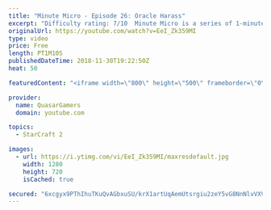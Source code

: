 ```yaml
---
title: "Minute Micro - Episode 26: Oracle Harass"
excerpt: "Difficulty rating: 7/10  Minute Micro is a series of 1-minute videos explaining how to perform common micro techniques. This episode is on oracle harass.  twitch.tv/Quasarprintf  https://www.reddit.com/r/starcraft/comments/a1o9r4/the_curious_case_of_the_oracles_dps/"
originalUrl: https://youtube.com/watch?v=EeI_Zk359MI
type: video
price: Free
length: PT1M10S
publishedDateTime: 2018-11-30T19:22:50Z
heat: 50

featuredContent: "<iframe width=\"800\" height=\"500\" frameborder=\"0\" src=\"https://www.youtube.com/embed/EeI_Zk359MI\" allow=\"accelerometer; autoplay; encrypted-media; gyroscope; picture-in-picture\" allowfullscreen></iframe>"

provider:
  name: QuasarGamers
  domain: youtube.com

topics:
  - StarCraft 2

images:
  - url: https://i.ytimg.com/vi/EeI_Zk359MI/maxresdefault.jpg
    width: 1280
    height: 720
    isCached: true

secured: "6xcgyx9PThIhuTKuQvAGbxuSU/krX1artUqAemUtsrgiu2zeY5vG8NnNlvVXVDjvGCSJSbUhkFZEoWn2bpjEe10g8tE8mxXjXTrJBD7BveJfQ1X8/9tuOU5/doZXu/2Zqu0a6V8Eg+B8fr7BrMwEUPBZn4KDjglQ6T42/i/KNb7XLqE91GZal6TQUrVGA7ivzcPXQW2kDQPUmnpwFgOma5uGnE6+pBmiFm760vWQ5cwayNrgCyCI0Dh9S4XzUk8jfvstJG8aVzhSfdEmfff73eCgGOfnZiqL7S36eV5CdKZXbqZEYIcgD8qVMV3wQbNLRG6PTqKt5RwFxEl7sAtmmToFIe7d5xoJUQD8DnCvZAqP/pj3QzUW3DphRupbvyhPDxDZTQ+Ynf0V82rN0ES8Wq3nTc0Ri2qB3TR+NxmbiqE=;n33ykBPisGAnxL9/p61kOw=="
---
```


